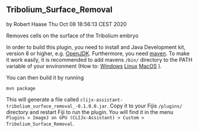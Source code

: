 ## Tribolium_Surface_Removal
by Robert Haase
Thu Oct 08 18:56:13 CEST 2020

Removes cells on the surface of the Tribolium embryo

In order to build this plugin, you need to install and Java Development kit, version 8 or higher, e.g. [OpenJDK](https://openjdk.java.net/).
Furthermore, you need [maven](https://maven.apache.org/). To make it work easily, it is recommended to add mavens `/bin/` 
directory to the PATH variable of your environment (How to: 
[Windows](https://answers.microsoft.com/en-us/windows/forum/windows_10-other_settings/adding-path-variable/97300613-20cb-4d85-8d0e-cc9d3549ba23)
[Linux](https://opensource.com/article/17/6/set-path-linux)
[MacOS](https://support.apple.com/guide/terminal/use-environment-variables-apd382cc5fa-4f58-4449-b20a-41c53c006f8f/mac)
).

You can then build it by running
```
mvn package
```

This will generate a file called `clijx-assistant-tribolium_surface_removal_-0.1.0.0.jar`. 
Copy it to your Fijis `/plugins/` directory and restart Fiji to run the plugin. 
You will find it in the menu `Plugins > ImageJ on GPU (CLIJx-Assistant) > Custom > Tribolium_Surface_Removal`.


